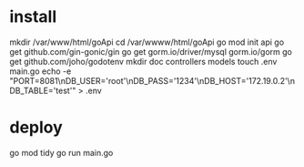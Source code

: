 # install
mkdir /var/www/html/goApi
cd /var/wwww/html/goApi
go mod init api
go get github.com/gin-gonic/gin
go get gorm.io/driver/mysql gorm.io/gorm
go get github.com/joho/godotenv
mkdir doc controllers models
touch .env main.go
echo -e "PORT=8081\nDB_USER='root'\nDB_PASS='1234'\nDB_HOST='172.19.0.2'\nDB_TABLE='test'" > .env
# deploy
go mod tidy
go run main.go